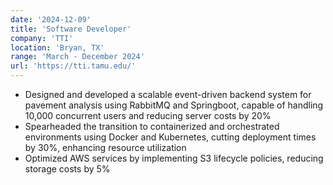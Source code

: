 ```yaml
---
date: '2024-12-09'
title: 'Software Developer'
company: 'TTI'
location: 'Bryan, TX'
range: 'March - December 2024'
url: 'https://tti.tamu.edu/'
---
```


- Designed and developed a scalable event-driven backend system for pavement analysis using RabbitMQ and Springboot, capable of handling 10,000 concurrent users and reducing server costs by 20%
- Spearheaded the transition to containerized and orchestrated environments using Docker and Kubernetes, cutting deployment times by 30%, enhancing resource utilization
- Optimized AWS services by implementing S3 lifecycle policies, reducing storage costs by 5%
